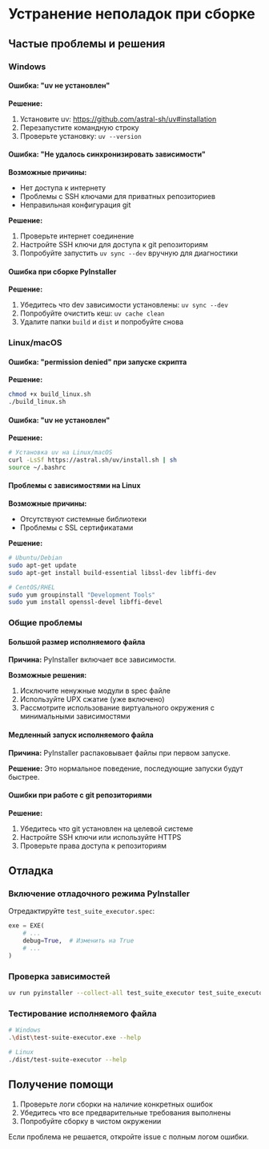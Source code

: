 # Устранение неполадок при сборке

## Частые проблемы и решения

### Windows

#### Ошибка: "uv не установлен"
**Решение:**
1. Установите uv: https://github.com/astral-sh/uv#installation
2. Перезапустите командную строку
3. Проверьте установку: `uv --version`

#### Ошибка: "Не удалось синхронизировать зависимости"
**Возможные причины:**
- Нет доступа к интернету
- Проблемы с SSH ключами для приватных репозиториев
- Неправильная конфигурация git

**Решение:**
1. Проверьте интернет соединение
2. Настройте SSH ключи для доступа к git репозиториям
3. Попробуйте запустить `uv sync --dev` вручную для диагностики

#### Ошибка при сборке PyInstaller
**Решение:**
1. Убедитесь что dev зависимости установлены: `uv sync --dev`
2. Попробуйте очистить кеш: `uv cache clean`
3. Удалите папки `build` и `dist` и попробуйте снова

### Linux/macOS

#### Ошибка: "permission denied" при запуске скрипта
**Решение:**
```bash
chmod +x build_linux.sh
./build_linux.sh
```

#### Ошибка: "uv не установлен"
**Решение:**
```bash
# Установка uv на Linux/macOS
curl -LsSf https://astral.sh/uv/install.sh | sh
source ~/.bashrc
```

#### Проблемы с зависимостями на Linux
**Возможные причины:**
- Отсутствуют системные библиотеки
- Проблемы с SSL сертификатами

**Решение:**
```bash
# Ubuntu/Debian
sudo apt-get update
sudo apt-get install build-essential libssl-dev libffi-dev

# CentOS/RHEL
sudo yum groupinstall "Development Tools"
sudo yum install openssl-devel libffi-devel
```

### Общие проблемы

#### Большой размер исполняемого файла
**Причина:** PyInstaller включает все зависимости.

**Возможные решения:**
1. Исключите ненужные модули в spec файле
2. Используйте UPX сжатие (уже включено)
3. Рассмотрите использование виртуального окружения с минимальными зависимостями

#### Медленный запуск исполняемого файла
**Причина:** PyInstaller распаковывает файлы при первом запуске.

**Решение:** Это нормальное поведение, последующие запуски будут быстрее.

#### Ошибки при работе с git репозиториями
**Решение:**
1. Убедитесь что git установлен на целевой системе
2. Настройте SSH ключи или используйте HTTPS
3. Проверьте права доступа к репозиториям

## Отладка

### Включение отладочного режима PyInstaller

Отредактируйте `test_suite_executor.spec`:
```python
exe = EXE(
    # ...
    debug=True,  # Изменить на True
    # ...
)
```

### Проверка зависимостей

```bash
uv run pyinstaller --collect-all test_suite_executor test_suite_executor.spec
```

### Тестирование исполняемого файла

```bash
# Windows
.\dist\test-suite-executor.exe --help

# Linux  
./dist/test-suite-executor --help
```

## Получение помощи

1. Проверьте логи сборки на наличие конкретных ошибок
2. Убедитесь что все предварительные требования выполнены
3. Попробуйте сборку в чистом окружении

Если проблема не решается, откройте issue с полным логом ошибки.